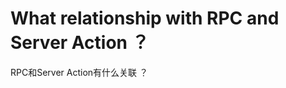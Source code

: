 # What relationship with RPC and Server Action ？
<div class="text-ms text-[#c1c1c1]"> RPC和Server Action有什么关联 ？ </div>